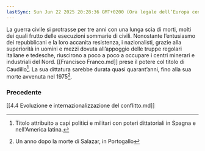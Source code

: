 ```yaml
---
lastSync: Sun Jun 22 2025 20:28:36 GMT+0200 (Ora legale dell’Europa centrale)
---
```

La guerra civile si protrasse per tre anni con una lunga scia di morti, molti dei quali frutto delle esecuzioni sommarie di civili. Nonostante l’entusiasmo dei repubblicani e la loro accanita resistenza, i nazionalisti, grazie alla superiorità in uomini e mezzi dovuta all’appoggio delle truppe regolari italiane e tedesche, riuscirono a poco a poco a occupare i centri minerari e industriali del Nord.
[[Francisco Franco.md]] prese il potere col titolo di Caudillo[^1]. La sua dittatura sarebbe durata quasi quarant’anni, fino alla sua morte avvenuta nel 1975[^2].

[^1]: Titolo attribuito a capi politici e militari con poteri dittatoriali in Spagna e nell'America latina.
[^2]: Un anno dopo la morte di Salazar, in Portogallo


### Precedente
[[4.4 Evoluzione e internazionalizzazione del conflitto.md]]